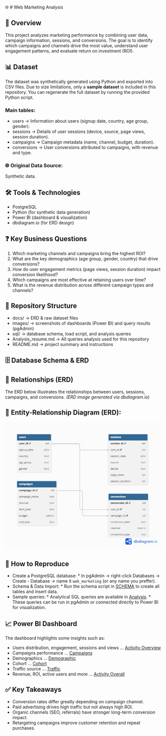 🌐 # Web Marketing Analysis

## 📌 Overview

This project analyzes marketing performance by combining user data, campaign information, sessions, and conversions. The goal is to identify which campaigns and channels drive the most value, understand user engagement patterns, and evaluate return on investment (ROI).

## 📊 Dataset

The dataset was synthetically generated using Python and exported into CSV files. Due to size limitations, only a **sample dataset** is included in this repository. You can regenerate the full dataset by running the provided Python script.

### Main tables:

   - users → Information about users (signup date, country, age group, gender).
   - sessions → Details of user sessions (device, source, page views, session duration).
   - campaigns → Campaign metadata (name, channel, budget, duration).
   - conversions → User conversions attributed to campaigns, with revenue and type.

### 🌐 Original Data Source:
Synthetic data.

## 🛠️ Tools & Technologies

* PostgreSQL
* Python (for synthetic data generation)
* Power BI (dashboard & visualization)
* dbdiagram.io (for ERD design)

## ❓ Key Business Questions

1. Which marketing channels and campaigns bring the highest ROI?
2. What are the key demographics (age group, gender, country) that drive conversions?
3. How do user engagement metrics (page views, session duration) impact conversion likelihood?
4. Which campaigns are most effective at retaining users over time?
5. What is the revenue distribution across different campaign types and channels?

## 📂 Repository Structure

- docs/                  → ERD & raw dataset files
- images/                → screenshots of dashboards (Power BI) and query results (pgAdmin)
- sql/                   → database schema, load script, and analysis queries
- Analysis_resume.md     → All queries analysis used for this repository
- README.md              → project summary and instructions 

## 🗄 Database Schema & ERD

## 🔗 Relationships (ERD)
The ERD below illustrates the relationships between users, sessions, campaigns, and conversions.
*(ERD image generated via dbdiagram.io)*

## 📌 Entity-Relationship Diagram (ERD):
![ERD](docs/ERD.png)

## 🔄 How to Reproduce
- Create a PostgreSQL database:
      * In pgAdmin → right-click Databases → Create - Database → name it `web_marketing` (or any name you preffer).
- Schema & Data Import:
      * Run the schema script in [SCHEMA](sql/SCHEMA.sql) to create all tables and insert data.
- Sample queries:
      * Analytical SQL queries are available in [Analysis](sql/Analysis.sql).
      * These queries can be run in pgAdmin or connected directly to Power BI for visualization.

## 📈 Power BI Dashboard
The dashboard highlights some insights such as:
  - Users distribution, engagement, sessions and views ... [Activity Overview](images/activity_overview.png)
  - Campaigns performance ... [Campaigns](images/campaign_performance.png)
  - Demographics ... [Demographic](images/demographics.png)
  - Cohort ... [Cohort](images/retention_cohort.png)
  - Traffic source ... [Traffic](images/traffic_soruce.png)
  - Revenue, ROI, active users and more ... [Activity Overall](images/funnel_conversions.png)

## ✅ Key Takeaways
- Conversion rates differ greatly depending on campaign channel.
- Paid advertising drives high traffic but not always high ROI.
- Organic channels (SEO, referrals) have stronger long-term conversion impact.
- Retargeting campaigns improve customer retention and repeat purchases.
